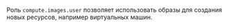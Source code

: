 Роль `compute.images.user` позволяет использовать образы для создания новых ресурсов, например виртуальных машин.